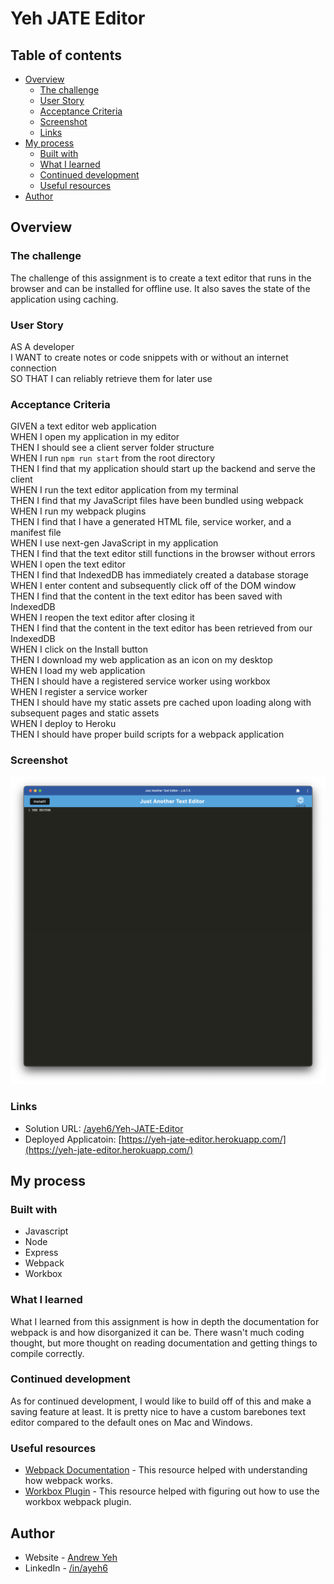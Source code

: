 # Yeh JATE Editor

## Table of contents

- [Overview](#overview)
  - [The challenge](#the-challenge)
  - [User Story](#user-story)
  - [Acceptance Criteria](#acceptance-criteria)
  - [Screenshot](#screenshot)
  - [Links](#links)
- [My process](#my-process)
  - [Built with](#built-with)
  - [What I learned](#what-i-learned)
  - [Continued development](#continued-development)
  - [Useful resources](#useful-resources)
- [Author](#author)

## Overview

### The challenge

The challenge of this assignment is to create a text editor that runs in the browser and can be installed for offline use. It also saves the state of the application using caching.

### User Story

AS A developer  
I WANT to create notes or code snippets with or without an internet connection  
SO THAT I can reliably retrieve them for later use

### Acceptance Criteria

GIVEN a text editor web application  
WHEN I open my application in my editor  
THEN I should see a client server folder structure  
WHEN I run `npm run start` from the root directory  
THEN I find that my application should start up the backend and serve the client  
WHEN I run the text editor application from my terminal  
THEN I find that my JavaScript files have been bundled using webpack  
WHEN I run my webpack plugins  
THEN I find that I have a generated HTML file, service worker, and a manifest file  
WHEN I use next-gen JavaScript in my application  
THEN I find that the text editor still functions in the browser without errors  
WHEN I open the text editor  
THEN I find that IndexedDB has immediately created a database storage  
WHEN I enter content and subsequently click off of the DOM window  
THEN I find that the content in the text editor has been saved with IndexedDB  
WHEN I reopen the text editor after closing it  
THEN I find that the content in the text editor has been retrieved from our IndexedDB  
WHEN I click on the Install button  
THEN I download my web application as an icon on my desktop  
WHEN I load my web application  
THEN I should have a registered service worker using workbox  
WHEN I register a service worker  
THEN I should have my static assets pre cached upon loading along with subsequent pages and static assets  
WHEN I deploy to Heroku  
THEN I should have proper build scripts for a webpack application


### Screenshot

![](./JATE-Screenshot.png)

### Links

- Solution URL: [/ayeh6/Yeh-JATE-Editor](https://github.com/ayeh6/Yeh-JATE-Editor)
- Deployed Applicatoin: [https://yeh-jate-editor.herokuapp.com/](https://yeh-jate-editor.herokuapp.com/)

## My process

### Built with

- Javascript
- Node
- Express
- Webpack
- Workbox

### What I learned

What I learned from this assignment is how in depth the documentation for webpack is and how disorganized it can be. There wasn't much coding thought, but more thought on reading documentation and getting things to compile correctly.

### Continued development

As for continued development, I would like to build off of this and make a saving feature at least. It is pretty nice to have a custom barebones text editor compared to the default ones on Mac and Windows.

### Useful resources

- [Webpack Documentation](https://webpack.js.org/concepts/) - This resource helped with understanding how webpack works.
- [Workbox Plugin](https://developer.chrome.com/docs/workbox/modules/workbox-webpack-plugin/) - This resource helped with figuring out how to use the workbox webpack plugin.

## Author

- Website - [Andrew Yeh](https://ayeh6.github.io/Yeh-Andrew-Portfolio-Website/)
- LinkedIn - [/in/ayeh6](https://www.linkedin.com/in/ayeh6/)
